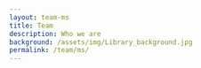 ```yaml
---
layout: team-ms
title: Team
description: Who we are
background: /assets/img/Library_background.jpg
permalink: /team/ms/
---
```

